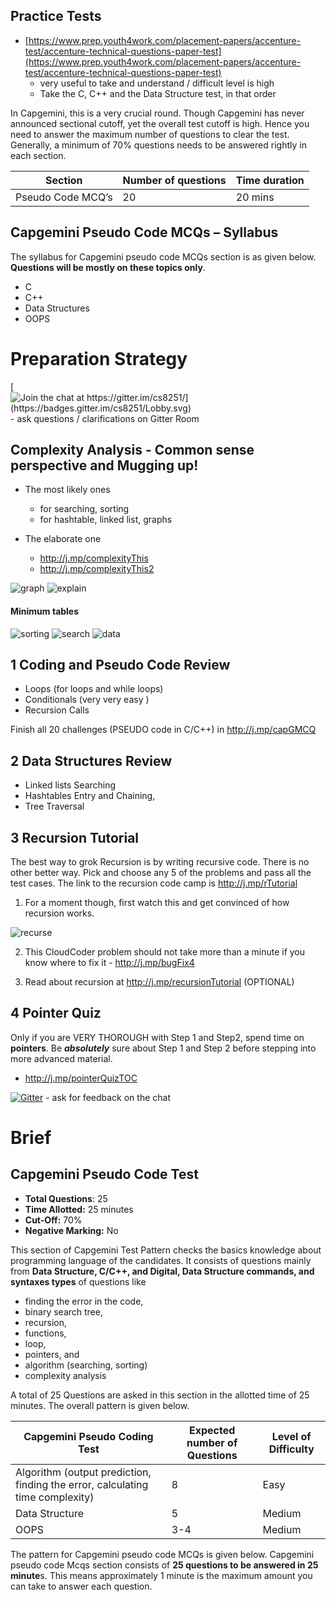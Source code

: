 
## Practice Tests
 - [https://www.prep.youth4work.com/placement-papers/accenture-test/accenture-technical-questions-paper-test](https://www.prep.youth4work.com/placement-papers/accenture-test/accenture-technical-questions-paper-test)
	 - very useful to take and understand / difficult level is high 
	 - Take the C, C++ and the Data Structure test, in that order

In Capgemini, this is a very crucial round. Though Capgemini has never announced sectional cutoff, yet the overall test cutoff is high. Hence you need to answer the maximum number of questions to clear the test. Generally, a minimum of 70% questions needs to be answered rightly in each section.

|**Section** | **Number of questions** | **Time duration**
|-------------|----------------|------------------|
Pseudo Code MCQ’s | 20  | 20 mins

## **Capgemini** **Pseudo Code MCQs** **– Syllabus**

The syllabus for Capgemini pseudo code MCQs section is as given below.  **Questions will be mostly on these topics only**.

-   C
-   C++
-   Data Structures
-   OOPS	



# Preparation Strategy


[![Join the chat at https://gitter.im/cs8251/](https://badges.gitter.im/cs8251/Lobby.svg) ](https://gitter.im/cs8251/?utm_source=badge&utm_medium=badge&utm_campaign=pr-badge&utm_content=badge)  - ask questions / clarifications on Gitter Room

## Complexity Analysis - Common sense perspective and Mugging up!
   - The most likely ones 
       - for searching, sorting 
       - for hashtable, linked list, graphs 
      
   - The elaborate one 
	   - http://j.mp/complexityThis
	   - http://j.mp/complexityThis2 

![graph](https://j.mp/graphO)
![explain](https://j.mp/complexityO)

#### Minimum tables 
![sorting](https://j.mp/sortingO)
![search](https://j.mp/searchingO)
![data](https://bit.ly/2SzqdGO)


## 1 Coding and Pseudo Code Review 
   - Loops  (for loops and while loops)
   - Conditionals (very very easy ) 
   - Recursion Calls

Finish all 20 challenges (PSEUDO code in C/C++) in http://j.mp/capGMCQ

## 2 Data Structures Review
   - Linked lists Searching 
   - Hashtables Entry and Chaining, 
   - Tree Traversal

## 3 Recursion Tutorial
The best way to grok Recursion is by writing recursive code. There is no other better way. Pick and choose any 5 of the problems and pass all the test cases. The link to the recursion code camp is http://j.mp/rTutorial

1. For a moment though, first watch this and get convinced of how recursion works. 

![recurse](http://j.mp/recurseGIF)

2. This CloudCoder problem should not take more than a minute if you know where to fix it - http://j.mp/bugFix4 

3. Read about recursion at http://j.mp/recursionTutorial  (OPTIONAL)


## 4 Pointer Quiz 

Only if you are VERY THOROUGH with Step 1 and Step2, spend time on **pointers**. Be ***absolutely*** sure about Step 1 and Step 2 before stepping into more advanced material. 
  - http://j.mp/pointerQuizTOC

[![Gitter](https://badges.gitter.im/kgisl/cs8251.svg)](https://gitter.im/kgisl/cs8251?utm_source=badge&utm_medium=badge&utm_campaign=pr-badge) - ask for feedback on the chat 


# Brief 

## **Capgemini Pseudo Code Test**

-   **Total Questions**: 25
-   **Time Allotted:** 25 minutes
-   **Cut-Off:** 70%
-   **Negative Marking:**  No

This section of Capgemini Test Pattern checks the basics knowledge about programming language of the candidates. It consists of questions mainly from  **Data Structure, C/C++, and Digital, Data Structure commands, and syntaxes types**  of questions like 
  - finding the error in the code, 
  - binary search tree, 
  - recursion, 
  - functions, 
  - loop, 
  - pointers, and 
  - algorithm (searching, sorting) 
  - complexity analysis 

A total of 25 Questions are asked in this section in the allotted time of 25 minutes. The overall pattern is given below.

|Capgemini Pseudo Coding Test | Expected number of Questions | Level of Difficulty  
|------|------|--------|
|Algorithm (output prediction, finding the error, calculating time complexity)  |8  | Easy
| Data Structure   | 5  | Medium
| OOPS  | 3-4  | Medium


The pattern for Capgemini pseudo code MCQs is given below. Capgemini pseudo code Mcqs section consists of **25 questions to be answered in 25 minute**s. This means approximately 1 minute is the maximum amount you can take to answer each question.

